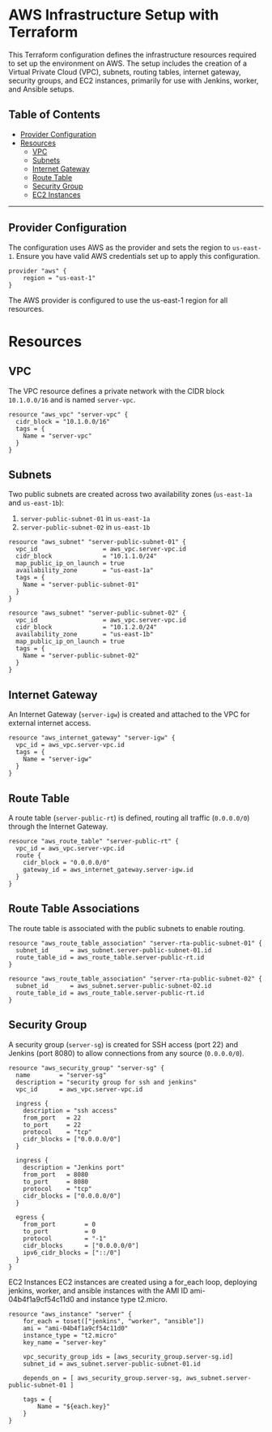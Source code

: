
# AWS Infrastructure Setup with Terraform

This Terraform configuration defines the infrastructure resources required to set up the environment on AWS. The setup includes the creation of a Virtual Private Cloud (VPC), subnets, routing tables, internet gateway, security groups, and EC2 instances, primarily for use with Jenkins, worker, and Ansible setups.

## Table of Contents
- [Provider Configuration](#provider-configuration)
- [Resources](#resources)
  - [VPC](#vpc)
  - [Subnets](#subnets)
  - [Internet Gateway](#internet-gateway)
  - [Route Table](#route-table)
  - [Security Group](#security-group)
  - [EC2 Instances](#ec2-instances)

---

## Provider Configuration

The configuration uses AWS as the provider and sets the region to `us-east-1`. Ensure you have valid AWS credentials set up to apply this configuration.

```
provider "aws" {
    region = "us-east-1"
}

```
The AWS provider is configured to use the us-east-1 region for all resources.
# Resources

## VPC
The VPC resource defines a private network with the CIDR block `10.1.0.0/16` and is named `server-vpc`.

```
resource "aws_vpc" "server-vpc" {
  cidr_block = "10.1.0.0/16"
  tags = {
    Name = "server-vpc"
  }
}
```

## Subnets
Two public subnets are created across two availability zones (`us-east-1a` and `us-east-1b`):

1. `server-public-subnet-01` in `us-east-1a`
2. `server-public-subnet-02` in `us-east-1b`

```
resource "aws_subnet" "server-public-subnet-01" {
  vpc_id                  = aws_vpc.server-vpc.id
  cidr_block              = "10.1.1.0/24"
  map_public_ip_on_launch = true
  availability_zone       = "us-east-1a"
  tags = {
    Name = "server-public-subnet-01"
  }
}

resource "aws_subnet" "server-public-subnet-02" {
  vpc_id                  = aws_vpc.server-vpc.id
  cidr_block              = "10.1.2.0/24"
  availability_zone       = "us-east-1b"
  map_public_ip_on_launch = true
  tags = {
    Name = "server-public-subnet-02"
  }
}
```
## Internet Gateway
An Internet Gateway (`server-igw`) is created and attached to the VPC for external internet access.

```
resource "aws_internet_gateway" "server-igw" {
  vpc_id = aws_vpc.server-vpc.id
  tags = {
    Name = "server-igw"
  }
}
```

## Route Table
A route table (`server-public-rt`) is defined, routing all traffic (`0.0.0.0/0`) through the Internet Gateway.

```hcl
resource "aws_route_table" "server-public-rt" {
  vpc_id = aws_vpc.server-vpc.id
  route {
    cidr_block = "0.0.0.0/0"
    gateway_id = aws_internet_gateway.server-igw.id
  }
}
```
## Route Table Associations
The route table is associated with the public subnets to enable routing.

```hcl
resource "aws_route_table_association" "server-rta-public-subnet-01" {
  subnet_id      = aws_subnet.server-public-subnet-01.id
  route_table_id = aws_route_table.server-public-rt.id
}

resource "aws_route_table_association" "server-rta-public-subnet-02" {
  subnet_id      = aws_subnet.server-public-subnet-02.id
  route_table_id = aws_route_table.server-public-rt.id
}
```
## Security Group
A security group (`server-sg`) is created for SSH access (port 22) and Jenkins (port 8080) to allow connections from any source (`0.0.0.0/0`).

```hcl
resource "aws_security_group" "server-sg" {
  name        = "server-sg"
  description = "security group for ssh and jenkins"
  vpc_id      = aws_vpc.server-vpc.id

  ingress {
    description = "ssh access"
    from_port   = 22
    to_port     = 22
    protocol    = "tcp"
    cidr_blocks = ["0.0.0.0/0"]
  }

  ingress {
    description = "Jenkins port"
    from_port   = 8080
    to_port     = 8080
    protocol    = "tcp"
    cidr_blocks = ["0.0.0.0/0"]
  }

  egress {
    from_port        = 0
    to_port          = 0
    protocol         = "-1"
    cidr_blocks      = ["0.0.0.0/0"]
    ipv6_cidr_blocks = ["::/0"]
  }
}
```
EC2 Instances
EC2 instances are created using a for_each loop, deploying jenkins, worker, and ansible instances with the AMI ID ami-04b4f1a9cf54c11d0 and instance type t2.micro.

```
resource "aws_instance" "server" {
    for_each = toset(["jenkins", "worker", "ansible"])
    ami = "ami-04b4f1a9cf54c11d0"
    instance_type = "t2.micro"
    key_name = "server-key"

    vpc_security_group_ids = [aws_security_group.server-sg.id]
    subnet_id = aws_subnet.server-public-subnet-01.id

    depends_on = [ aws_security_group.server-sg, aws_subnet.server-public-subnet-01 ]

    tags = {
        Name = "${each.key}"
    }
}
```
